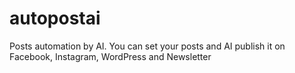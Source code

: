 # autopostai
Posts automation by AI. You can set your posts and AI publish it on Facebook, Instagram, WordPress and Newsletter
